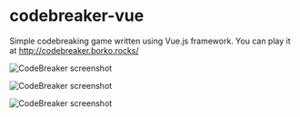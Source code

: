 # codebreaker-vue
Simple codebreaking game written using Vue.js framework. You can play it at http://codebreaker.borko.rocks/

![CodeBreaker screenshot](https://image.ibb.co/k3KPOU/code_Breaker.png)

![CodeBreaker screenshot](https://image.ibb.co/iEXdiU/code_Breaker1.png)

![CodeBreaker screenshot](https://image.ibb.co/k46hA9/code_Breaker3.png)

